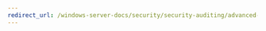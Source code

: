 ```yaml
---
redirect_url: /windows-server-docs/security/security-auditing/advanced-security-audit-policy-settings/registry-global-object-access-auditing.md
---
```

